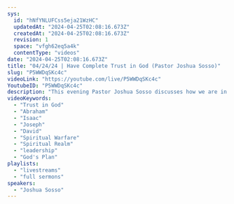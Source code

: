 ```yaml
---
sys:
  id: "hNfYNLUFCss5eja21WzHC"
  updatedAt: "2024-04-25T02:08:16.673Z"
  createdAt: "2024-04-25T02:08:16.673Z"
  revision: 1
  space: "vfgh62eq5a4k"
  contentType: "videos"
date: "2024-04-25T02:08:16.673Z"
title: "04/24/24 | Have Complete Trust in God (Pastor Joshua Sosso)"
slug: "P5WWDqSKc4c"
videoLink: "https://youtube.com/live/P5WWDqSKc4c"
YoutubeID: "P5WWDqSKc4c"
description: "This evening Pastor Joshua Sosso discusses how we are in a spiritual warfare for this nation. We can't wait for the election to fix things and no single politician can fix the mess, but only God. How can God bring judgment to the wicked, when we are wicked as well? The only way we will be spared is by being covered by the blood of Christ. We can't take people at their words, but by their fruits. If we aren't willing to put God above everything, then we aren't worthy of the calling. Just as Abraham gave his son Isaac to God, we need to have complete trust in God. The things we surrender, he will give us greater in return. What are you gonna do with the opportunities that God has given you? God put us on this earth to be a blessing to others. If you don't know where to start, focus on him and think about how you can serve him better. He will take you to higher things. This message was given on April 24th, 2024 at Freedom Fellowship Church international.\n"
videoKeywords:
  - "Trust in God"
  - "Abraham"
  - "Isaac"
  - "Joseph"
  - "David"
  - "Spiritual Warfare"
  - "Spiritual Realm"
  - "leadership"
  - "God's Plan"
playlists:
  - "livestreams"
  - "full sermons"
speakers:
  - "Joshua Sosso"
---
```

